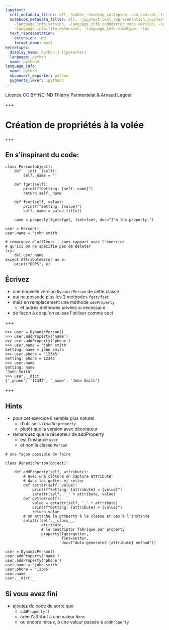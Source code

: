 ```yaml
---
jupytext:
  cell_metadata_filter: all,-hidden,-heading_collapsed,-run_control,-trusted
  notebook_metadata_filter: all, -jupytext.text_representation.jupytext_version, -jupytext.text_representation.format_version,
    -language_info.version, -language_info.codemirror_mode.version, -language_info.codemirror_mode,
    -language_info.file_extension, -language_info.mimetype, -toc
  text_representation:
    extension: .md
    format_name: myst
kernelspec:
  display_name: Python 3 (ipykernel)
  language: python
  name: python3
language_info:
  name: python
  nbconvert_exporter: python
  pygments_lexer: ipython3
---
```


<div class="licence">
<span>Licence CC BY-NC-ND</span>
<span>Thierry Parmentelat &amp; Arnaud Legout</span>
</div>

+++

# Création de propriétés à la volée

+++

## En s'inspirant du code:

```{code-cell} ipython3
class Person(object):
    def __init__(self):
        self._name = ''

    def fget(self):
        print(f"Getting: {self._name}")
        return self._name

    def fset(self, value):
        print(f"Setting: {value}")
        self._name = value.title()

    name = property(fget=fget, fset=fset, doc="I'm the property.")
```

```{code-cell} ipython3
user = Person()
user.name = 'john smith'
```

```{code-cell} ipython3
# remarquez d'ailleurs - sans rapport avec l'exercice
# qu'ici on ne spécifie pas de deleter
try:
    del user.name
except AttributeError as e:
    print("OOPS", e)
```

## Écrivez 

* une nouvelle version `DynamicPerson` de cette classe 
* qui ne possède plus les 2 méthodes `fget/fset`
* mais en remplacement une méthode `addProperty`
  * et autres méthodes privées si nécessaire
* de façon à ce qu'on puisse l'utiliser comme ceci

+++

```
>>> user = DynamicPerson()
>>> user.addProperty('name')
>>> user.addProperty('phone')
>>> user.name = 'john smith'
Setting: name = john smith
>>> user.phone = '12345'
Setting: phone = 12345
>>> user.name
Getting: name
'John Smith'
>>> user.__dict__
{'_phone': '12345', '_name': 'John Smith'}
```

+++

## Hints

* pour cet exercice il semble plus naturel 
  * d'utiliser la *builtin* `property`
  * plutôt que la version avec décorateur
* remarquez que le récepteur de addProperty
  * est l'instance `user` 
  * et non la classe `Person`

```{code-cell} ipython3
# une façon possible de faire

class DynamicPerson(object):

    def addProperty(self, attribute):
        # avec une clôture on capture attribute
        # dans les getter et setter
        def setter(self, value):
            print(f"Setting: {attribute} = {value}")
            setattr(self, '_' + attribute, value)
        def getter(self):
            value = getattr(self, '_' + attribute)
            print(f"Getting: {attribute} = {value}")
            return value
        # on attache la property à la classe et pas à l'instance
        setattr(self.__class__,
                attribute,
                # le descriptor fabriqué par property
                property(fget=getter,
                         fset=setter,
                         doc=f"Auto-generated {attribute} method"))
```

```{code-cell} ipython3
user = DynamicPerson()
user.addProperty('name')
user.addProperty('phone')
user.name = 'john smith'
user.phone = '12345'
user.name
user.__dict__
```

## Si vous avez fini

* ajoutez du code de sorte que
  * `addProperty()`
  * crée l'attribut à une valeur `None`
  * ou encore mieux, à une valeur passée à `addProperty`
